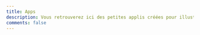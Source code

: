 ```yaml
---
title: Apps
description: Vous retrouverez ici des petites applis créées pour illustrer certains articles. N'hésitez pas à vous balader ! 🔎
comments: false
---
```

